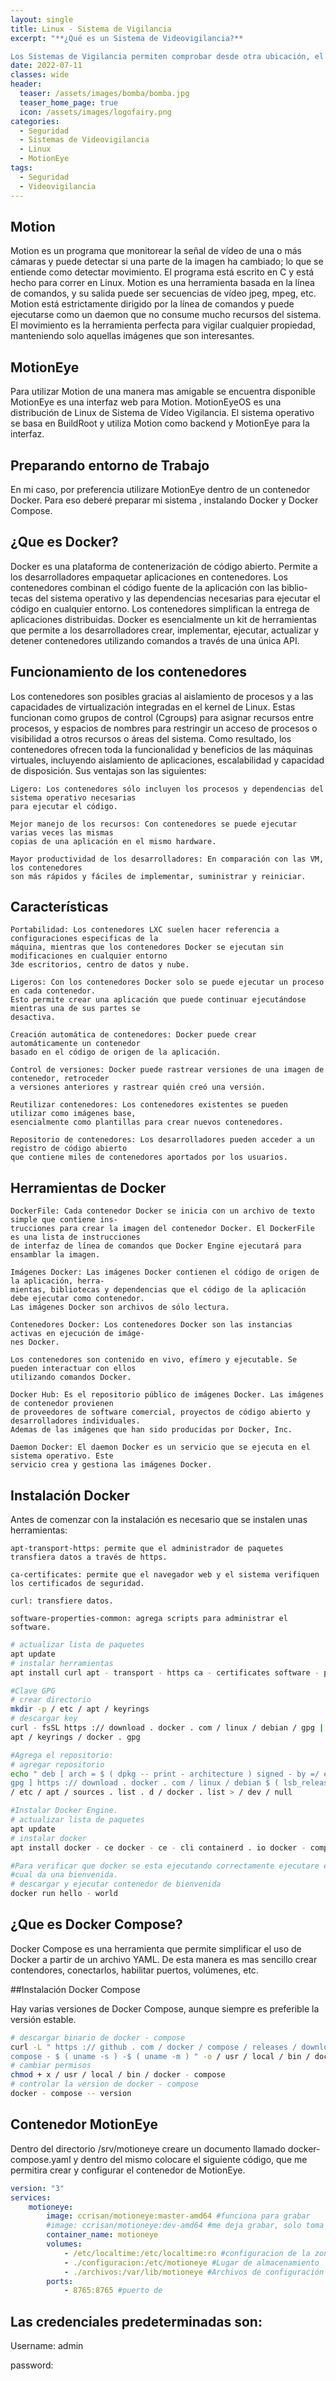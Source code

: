 ```yaml
---
layout: single
title: Linux - Sistema de Vigilancia 
excerpt: "**¿Qué es un Sistema de Videovigilancia?**

Los Sistemas de Vigilancia permiten comprobar desde otra ubicación, el funcionamiento o el estado de un lugar"
date: 2022-07-11
classes: wide
header:
  teaser: /assets/images/bomba/bomba.jpg
  teaser_home_page: true
  icon: /assets/images/logofairy.png
categories:
  - Seguridad
  - Sistemas de Videovigilancia
  - Linux
  - MotionEye
tags:  
  - Seguridad
  - Videovigilancia
---
```

## Motion 

Motion es un programa que monitorear la señal de vı́deo de una o más cámaras y puede detectar si una
parte de la imagen ha cambiado; lo que se entiende como detectar movimiento.
El programa está escrito en C y está hecho para correr en Linux. Motion es una herramienta basada en la
lı́nea de comandos, y su salida puede ser secuencias de vı́deo jpeg, mpeg, etc. Motion está estrictamente
dirigido por la lı́nea de comandos y puede ejecutarse como un daemon que no consume mucho recursos
del sistema.
El movimiento es la herramienta perfecta para vigilar cualquier propiedad, manteniendo solo aquellas
imágenes que son interesantes.

## MotionEye

Para utilizar Motion de una manera mas amigable se encuentra disponible MotionEye es una interfaz
web para Motion.
MotionEyeOS es una distribución de Linux de Sistema de Vı́deo Vigilancia. El sistema operativo se
basa en BuildRoot y utiliza Motion como backend y MotionEye para la interfaz.

## Preparando entorno de Trabajo

En mi caso, por preferencia utilizare MotionEye dentro de un contenedor Docker. Para eso deberé
preparar mi sistema , instalando Docker y Docker Compose.

## ¿Que es Docker?
Docker es una plataforma de contenerización de código abierto. Permite a los desarrolladores empaquetar
aplicaciones en contenedores. Los contenedores combinan el código fuente de la aplicación con las biblio-
tecas del sistema operativo y las dependencias necesarias para ejecutar el código en cualquier entorno.
Los contenedores simplifican la entrega de aplicaciones distribuidas.
Docker es esencialmente un kit de herramientas que permite a los desarrolladores crear, implementar,
ejecutar, actualizar y detener contenedores utilizando comandos a través de una única API.

## Funcionamiento de los contenedores

Los contenedores son posibles gracias al aislamiento de procesos y a las capacidades de virtualización
integradas en el kernel de Linux. Estas funcionan como grupos de control (Cgroups) para asignar recursos
entre procesos, y espacios de nombres para restringir un acceso de procesos o visibilidad a otros recursos
o áreas del sistema.
Como resultado, los contenedores ofrecen toda la funcionalidad y beneficios de las máquinas virtuales,
incluyendo aislamiento de aplicaciones, escalabilidad y capacidad de disposición. Sus ventajas son las
siguientes:

    Ligero: Los contenedores sólo incluyen los procesos y dependencias del sistema operativo necesarias
    para ejecutar el código.

    Mejor manejo de los recursos: Con contenedores se puede ejecutar varias veces las mismas
    copias de una aplicación en el mismo hardware.
    
    Mayor productividad de los desarrolladores: En comparación con las VM, los contenedores
    son más rápidos y fáciles de implementar, suministrar y reiniciar.

## Caracterı́sticas
    
    Portabilidad: Los contenedores LXC suelen hacer referencia a configuraciones especificas de la
    máquina, mientras que los contenedores Docker se ejecutan sin modificaciones en cualquier entorno
    3de escritorios, centro de datos y nube.

    Ligeros: Con los contenedores Docker solo se puede ejecutar un proceso en cada contenedor.
    Esto permite crear una aplicación que puede continuar ejecutándose mientras una de sus partes se
    desactiva.
    
    Creación automática de contenedores: Docker puede crear automáticamente un contenedor
    basado en el código de origen de la aplicación.
  
    Control de versiones: Docker puede rastrear versiones de una imagen de contenedor, retroceder
    a versiones anteriores y rastrear quién creó una versión.
    
    Reutilizar contenedores: Los contenedores existentes se pueden utilizar como imágenes base,
    esencialmente como plantillas para crear nuevos contenedores.
    
    Repositorio de contenedores: Los desarrolladores pueden acceder a un registro de código abierto
    que contiene miles de contenedores aportados por los usuarios.

## Herramientas de Docker

    DockerFile: Cada contenedor Docker se inicia con un archivo de texto simple que contiene ins-
    trucciones para crear la imagen del contenedor Docker. El DockerFile es una lista de instrucciones
    de interfaz de lı́nea de comandos que Docker Engine ejecutará para ensamblar la imagen.
    
    Imágenes Docker: Las imágenes Docker contienen el código de origen de la aplicación, herra-
    mientas, bibliotecas y dependencias que el código de la aplicación debe ejecutar como contenedor.
    Las imágenes Docker son archivos de sólo lectura.
    
    Contenedores Docker: Los contenedores Docker son las instancias activas en ejecución de imáge-
    nes Docker.
    
    Los contenedores son contenido en vivo, efı́mero y ejecutable. Se pueden interactuar con ellos
    utilizando comandos Docker.
    
    Docker Hub: Es el repositorio público de imágenes Docker. Las imágenes de contenedor provienen
    de proveedores de software comercial, proyectos de código abierto y desarrolladores individuales.
    Ademas de las imágenes que han sido producidas por Docker, Inc.
    
    Daemon Docker: El daemon Docker es un servicio que se ejecuta en el sistema operativo. Este
    servicio crea y gestiona las imágenes Docker.

## Instalación Docker

Antes de comenzar con la instalación es necesario que se instalen unas herramientas:
    
    apt-transport-https: permite que el administrador de paquetes transfiera datos a través de https.

    ca-certificates: permite que el navegador web y el sistema verifiquen los certificados de seguridad.
    
    curl: transfiere datos.
    
    software-properties-common: agrega scripts para administrar el software.

```bash
# actualizar lista de paquetes
apt update
# instalar herramientas
apt install curl apt - transport - https ca - certificates software - properties - common

#Clave GPG
# crear directorio
mkdir -p / etc / apt / keyrings
# descargar key
curl - fsSL https :// download . docker . com / linux / debian / gpg | gpg -- dearmor -o / etc /
apt / keyrings / docker . gpg

#Agrega el repositorio:
# agregar repositorio
echo " deb [ arch = $ ( dpkg -- print - architecture ) signed - by =/ etc / apt / keyrings / docker .
gpg ] https :// download . docker . com / linux / debian $ ( lsb_release - cs ) stable " | sudo tee
/ etc / apt / sources . list . d / docker . list > / dev / null

#Instalar Docker Engine.
# actualizar lista de paquetes
apt update
# instalar docker
apt install docker - ce docker - ce - cli containerd . io docker - compose - plugins

#Para verificar que docker se esta ejecutando correctamente ejecutare el contenedor de Hello-World, el
#cual da una bienvenida.
# descargar y ejecutar contenedor de bienvenida
docker run hello - world

```

## ¿Que es Docker Compose?

Docker Compose es una herramienta que permite simplificar el uso de Docker a partir de un archivo
YAML. De esta manera es mas sencillo crear contendores, conectarlos, habilitar puertos, volúmenes, etc.

##Instalación Docker Compose

Hay varias versiones de Docker Compose, aunque siempre es preferible la versión estable.

```sh
# descargar binario de docker - compose
curl -L " https :// github . com / docker / compose / releases / download /1.26.0/ docker -
compose - $ ( uname -s ) -$ ( uname -m ) " -o / usr / local / bin / docker - compose
# cambiar permisos
chmod + x / usr / local / bin / docker - compose
# controlar la version de docker - compose
docker - compose -- version

```
## Contenedor MotionEye

Dentro del directorio /srv/motioneye creare un documento llamado docker-compose.yaml y dentro del
mismo colocare el siguiente código, que me permitira crear y configurar el contenedor de MotionEye.


```yaml
version: "3"
services:
    motioneye:
        image: ccrisan/motioneye:master-amd64 #funciona para grabar
        #image: ccrisan/motioneye:dev-amd64 #me deja grabar, solo toma fotografias
        container_name: motioneye
        volumes:
            - /etc/localtime:/etc/localtime:ro #configuracion de la zona horaria
            - ./configuracion:/etc/motioneye #Lugar de almacenamiento
            - ./archivos:/var/lib/motioneye #Archivos de configuración
        ports:
            - 8765:8765 #puerto de
```

## Las credenciales predeterminadas son:

Username: admin

password:

